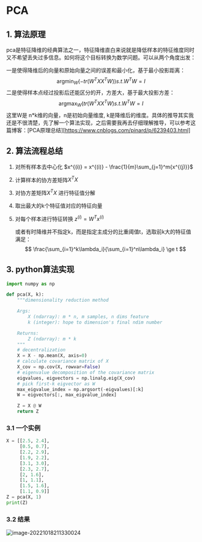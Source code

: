 # PCA

## 1. 算法原理

pca是特征降维的经典算法之一，特征降维直白来说就是降低样本的特征维度同时又不希望丢失过多信息。如何将这个目标转换为数学问题。可以从两个角度出发：

一是使得降维后的向量和原始向量之间的误差和最小化，基于最小投影距离：
$$
\mathop{argmin}_W　 (-tr(W^TXX^TW))  　 s.t. W^TW=I
$$
二是使得样本点经过投影后还能区分的开，方差大，基于最大投影方差：
$$
\mathop{argmax}_W (tr(W^TXX^TW)　s.t. W^TW=I
$$
这里W是 n*k维的向量，n是初始向量维度, k是降维后的维度。具体的推导其实我还是不很清楚，先了解一个算法实现，之后需要我再去仔细理解推导，可以参考这篇博客：[PCA原理总结][https://www.cnblogs.com/pinard/p/6239403.html] 

## 2. 算法流程总结

1. 对所有样本去中心化 $x^{(i)} = x^{(i)} - \frac{1}{m}\sum_{j=1}^m{x^{(j)}}$ 
2. 计算样本的协方差矩阵$X^TX$ 
3. 对协方差矩阵$X^TX$ 进行特征值分解
4. 取出最大的k个特征值对应的特征向量
5. 对每个样本进行特征转换 $z^{(i)} = W^Tx^{(i)}$ 

   或者有时降维并不指定k，而是指定主成分的比重阈值t，选取前k大的特征值满足：
$$
\frac{\sum_{i=1}^k\lambda_i}{\sum_{i=1}^n\lambda_i} \ge t
$$


## 3. python算法实现

```python
import numpy as np

def pca(X, k):
    """dimensionality reduction method

    Args:
        X (ndarray): m * n, m samples, n dims feature
        k (integer): hope to dimension's final ndim number

    Returns:
        Z (ndarray): m * k
    """
    # decentralization
    X = X - np.mean(X, axis=0)
    # calculate covariance matrix of X
    X_cov = np.cov(X, rowvar=False)
    # eigenvalue decomposition of the covariance matrix
    eigvalues, eigvectors = np.linalg.eig(X_cov)
    # pick first-k eigvector as W
    max_eigvalue_index = np.argsort(-eigvalues)[:k]
    W = eigvectors[:, max_eigvalue_index]

    Z = X @ W
    return Z

```

### 3.1 一个实例

```python
X = [[2.5, 2.4],
     [0.5, 0.7],
     [2.2, 2.9],
     [1.9, 2.2],
     [3.1, 3.0],
     [2.3, 2.7],
     [2, 1.6],
     [1, 1.1],
     [1.5, 1.6],
     [1.1, 0.9]]
Z = pca(X, 1)
print(Z)
```

### 3.2 结果

![image-20221018211330024](C:\Users\徐璐\AppData\Roaming\Typora\typora-user-images\image-20221018211330024.png)

























